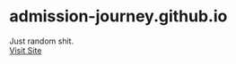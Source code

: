# admission-journey.github.io
Just random shit.<br>
<a href="https://shahriar-seam.github.io/admission-journey.github.io/">Visit Site</a>
